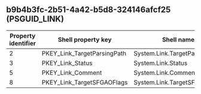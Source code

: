 ## b9b4b3fc-2b51-4a42-b5d8-324146afcf25 (PSGUID_LINK)

Property identifier | Shell property key | Shell name | Alias
--- | --- | --- | ---
2 | PKEY_Link_TargetParsingPath | System.Link.TargetParsingPath | PID_LINK_TARGET
3 | PKEY_Link_Status | System.Link.Status | PID_LINK_TARGET_TYPE
5 | PKEY_Link_Comment | System.Link.Comment | 
8 | PKEY_Link_TargetSFGAOFlags | System.Link.TargetSFGAOFlags | 

